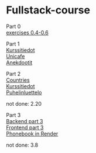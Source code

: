 # Fullstack-course

Part 0  
[exercises 0.4-0.6](https://github.com/henniseppis/Fullstack-course/tree/main/osa0)

Part 1  
[Kurssitiedot](https://github.com/henniseppis/Fullstack-course/tree/main/osa1/kurssitiedot/sovellus/src)  
[Unicafe](https://github.com/henniseppis/Fullstack-course/tree/main/osa1/unicafe/unicafe/src)  
[Anekdootit](https://github.com/henniseppis/Fullstack-course/tree/main/osa1/anekdootit/anekdootit/src)    

Part 2  
[Countries](https://github.com/henniseppis/Fullstack-course/tree/main/osa2/countries)  
[Kurssitiedot](https://github.com/henniseppis/Fullstack-course/tree/main/osa2/kurssitiedot)  
[Puhelinluettelo](https://github.com/henniseppis/Fullstack-course/tree/main/osa2/puhelinluettelo)

not done: 2.20

Part 3  
[Backend part 3](https://github.com/henniseppis/Fullstack_part3)  
[Frontend part 3](https://github.com/henniseppis/Fullstack-course/tree/main/osa3/puhelinluettelo)  
[Phonebook in Render](https://fullstack-part3-j0tt.onrender.com)

not done: 3.8
